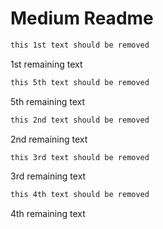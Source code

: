 # Medium Readme

<!-- t1-start -->
```sh
this 1st text should be removed
```
<!-- t1-end -->

1st remaining text

<!-- t5-start -->
```sh
this 5th text should be removed
```
<!-- t5-end -->

5th remaining text

<!-- t2-start -->
```sh
this 2nd text should be removed
```
<!-- t2-end -->

2nd remaining text

<!-- t3-start -->
```sh
this 3rd text should be removed
```
<!-- t3-end -->

3rd remaining text

<!-- t4-start -->
```sh
this 4th text should be removed
```
<!-- t4-end -->

4th remaining text
